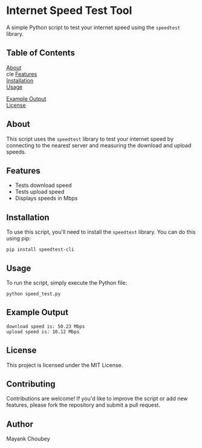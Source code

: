 <h1>Internet Speed Test Tool</h1>
<p>A simple Python script to test your internet speed using the <code>speedtest</code> library.</p>
<h2>Table of Contents</h2>
<a href="#about">About</a>
<br>cle
<a href="#features">Features</a>
<br>
<a href="#installation">Installation</a>
<br>
<a href="#usage">Usage</a>

<a href="#example-output">Example Output</a>
<br>
<a href="#license">License</a>
<h2 id="about">About</h2>
<p>This script uses the <code>speedtest</code> library to test your internet speed by connecting to the nearest server and measuring the download and upload speeds.</p>
<h2 id="features">Features</h2>
<ul>
<li>Tests download speed</li>
<li>Tests upload speed</li>
<li>Displays speeds in Mbps</li>
</ul>
<h2 id="installation">Installation</h2>
<p>To use this script, you'll need to install the <code>speedtest</code> library. You can do this using pip:</p>
<pre><code>pip install speedtest-cli</code></pre>
<h2 id="usage">Usage</h2>
<p>To run the script, simply execute the Python file:</p>
<pre><code>python speed_test.py</code></pre>
<h2 id="example-output">Example Output</h2>
<pre><code>download speed is: 50.23 Mbps
upload speed is: 10.12 Mbps</code></pre>
<h2 id="license">License</h2>
<p>This project is licensed under the MIT License.</p>
<h2>Contributing</h2>
<p>Contributions are welcome! If you'd like to improve the script or add new features, please fork the repository and submit a pull request.</p>
<h2>Author</h2>
<bold> Mayank Choubey

